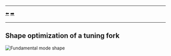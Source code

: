 ***
[⬅️](../002/README.md "Previous example")
[➡️](../004/README.md "Next example")
***

## Shape optimization of a tuning fork

![Fundamental mode shape](tuning_fork.gif)
